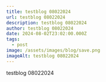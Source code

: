 ```yaml
---
title: testblog 08022024
url: testblog 08022024
description: testblog 08022024
author: testblog 08022024
date: 2024-08-02T23:02:00.000Z
tags:
  - post
image: /assets/images/blog/save.png
imageAlt: testblog 08022024
---
```

testblog 08022024
